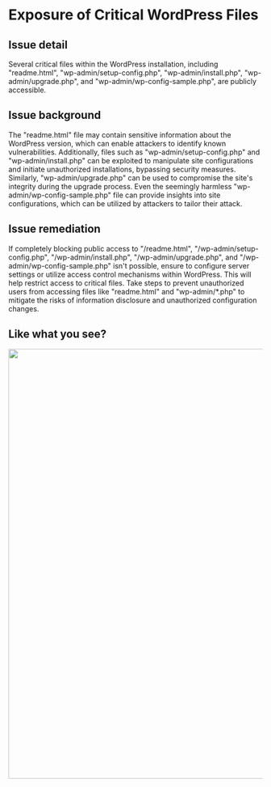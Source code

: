 # Exposure of Critical WordPress Files

## Issue detail

Several critical files within the WordPress installation, including "readme.html", "wp-admin/setup-config.php", "wp-admin/install.php", "wp-admin/upgrade.php", and "wp-admin/wp-config-sample.php", are publicly accessible.

## Issue background

The "readme.html" file may contain sensitive information about the WordPress version, which can enable attackers to identify known vulnerabilities. Additionally, files such as "wp-admin/setup-config.php" and "wp-admin/install.php" can be exploited to manipulate site configurations and initiate unauthorized installations, bypassing security measures. Similarly, "wp-admin/upgrade.php" can be used to compromise the site's integrity during the upgrade process. Even the seemingly harmless "wp-admin/wp-config-sample.php" file can provide insights into site configurations, which can be utilized by attackers to tailor their attack.

## Issue remediation

If completely blocking public access to "/readme.html", "/wp-admin/setup-config.php", "/wp-admin/install.php", "/wp-admin/upgrade.php", and "/wp-admin/wp-config-sample.php" isn't possible, ensure to configure server settings or utilize access control mechanisms within WordPress. This will help restrict access to critical files. Take steps to prevent unauthorized users from accessing files like "readme.html" and "wp-admin/*.php" to mitigate the risks of information disclosure and unauthorized configuration changes.

## Like what you see?

<p align="center">
<a href="http://10up.com/contact/"><img src="https://10up.com/uploads/2016/10/10up-Github-Banner.png" width="850"></a>
</p>
